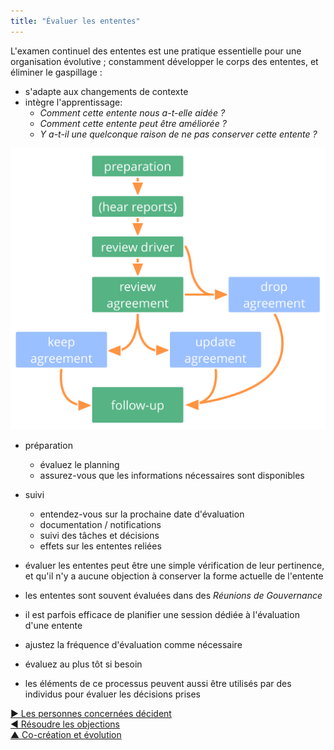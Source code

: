 ```yaml
---
title: "Évaluer les ententes"
---
```



L'examen continuel des ententes est une pratique essentielle pour une organisation évolutive ; constamment développer le corps des ententes, et éliminer le gaspillage :

- s'adapte aux changements de contexte
- intègre l'apprentissage: 
    - *Comment cette entente nous a-t-elle aidée ?*
    - *Comment cette entente peut être améliorée ?*
    - *Y a-t-il une quelconque raison de ne pas conserver cette entente ?*



![left,fit](img/agreements/evaluate-agreements.png)

- préparation
    
    - évaluez le planning
    - assurez-vous que les informations nécessaires sont disponibles

- suivi
    
    - entendez-vous sur la prochaine date d'évaluation
    - documentation / notifications
    - suivi des tâches et décisions
    - effets sur les ententes reliées



- évaluer les ententes peut être une simple vérification de leur pertinence, et qu'il n'y a aucune objection à conserver la forme actuelle de l'entente 
- les ententes sont souvent évaluées dans des *Réunions de Gouvernance* 
- il est parfois efficace de planifier une session dédiée à l'évaluation d'une entente 
- ajustez la fréquence d'évaluation comme nécessaire
- évaluez au plus tôt si besoin
- les éléments de ce processus peuvent aussi être utilisés par des individus pour évaluer les décisions prises

[&#9654; Les personnes concernées décident](those-affected-decide.html)<br/>[&#9664; Résoudre les objections](resolve-objections.html)<br/>[&#9650; Co-création et évolution](co-creation-and-evolution.html)

